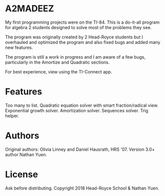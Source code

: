 # A2MADEEZ

My first programming projects were on the TI-84. This is a do-it-all program for algebra 2 students designed to solve most of the problems they see.

The program was originally created by 2 Head-Royce students but I overhauled and optimized the program and also fixed bugs and added many new features.

The program is still a work in progress and I am aware of a few bugs, particularly in the Amortize and Quadratic sections.

For best experience, view using the TI-Connect app.

# Features

Too many to list. Quadratic equation solver with smart fraction/radical view. Exponential growth solver. Amortization solver. Sequences solver. Trig helper.

# Authors

Original authors: Olivia Linney and Daniel Hausrath, HRS '07. Version 3.0+ author Nathan Yuen.

# License

Ask before distributing. Copyright 2018 Head-Royce School & Nathan Yuen.